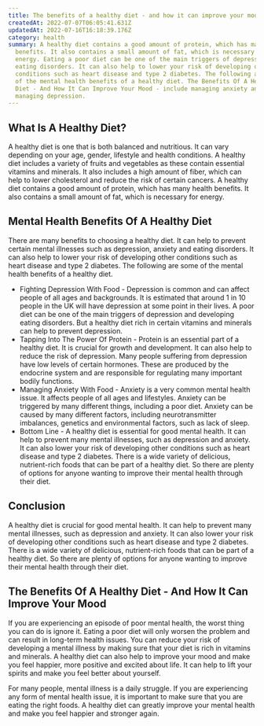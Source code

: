 ```yaml
---
title: The benefits of a healthy diet - and how it can improve your mood
createdAt: 2022-07-07T06:05:41.631Z
updatedAt: 2022-07-16T16:18:39.176Z
category: health
summary: A healthy diet contains a good amount of protein, which has many health
  benefits. It also contains a small amount of fat, which is necessary for
  energy. Eating a poor diet can be one of the main triggers of depression and
  eating disorders. It can also help to lower your risk of developing other
  conditions such as heart disease and type 2 diabetes. The following are some
  of the mental health benefits of a healthy diet. The Benefits Of A Healthy
  Diet - And How It Can Improve Your Mood - include managing anxiety and
  managing depression.
---
```


## What Is A Healthy Diet?

A healthy diet is one that is both balanced and nutritious. It can vary depending on your age, gender, lifestyle and health conditions.
A healthy diet includes a variety of fruits and vegetables as these contain essential vitamins and minerals. It also includes a high amount of fiber, which can help to lower cholesterol and reduce the risk of certain cancers.
A healthy diet contains a good amount of protein, which has many health benefits. It also contains a small amount of fat, which is necessary for energy.

## Mental Health Benefits Of A Healthy Diet

There are many benefits to choosing a healthy diet. It can help to prevent certain mental illnesses such as depression, anxiety and eating disorders. It can also help to lower your risk of developing other conditions such as heart disease and type 2 diabetes. The following are some of the mental health benefits of a healthy diet.

- Fighting Depression With Food - Depression is common and can affect people of all ages and backgrounds. It is estimated that around 1 in 10 people in the UK will have depression at some point in their lives. A poor diet can be one of the main triggers of depression and developing eating disorders. But a healthy diet rich in certain vitamins and minerals can help to prevent depression.
- Tapping Into The Power Of Protein - Protein is an essential part of a healthy diet. It is crucial for growth and development. It can also help to reduce the risk of depression. Many people suffering from depression have low levels of certain hormones. These are produced by the endocrine system and are responsible for regulating many important bodily functions.
- Managing Anxiety With Food - Anxiety is a very common mental health issue. It affects people of all ages and lifestyles. Anxiety can be triggered by many different things, including a poor diet. Anxiety can be caused by many different factors, including neurotransmitter imbalances, genetics and environmental factors, such as lack of sleep.
- Bottom Line - A healthy diet is essential for good mental health. It can help to prevent many mental illnesses, such as depression and anxiety. It can also lower your risk of developing other conditions such as heart disease and type 2 diabetes. There is a wide variety of delicious, nutrient-rich foods that can be part of a healthy diet. So there are plenty of options for anyone wanting to improve their mental health through their diet.

## Conclusion

A healthy diet is crucial for good mental health. It can help to prevent many mental illnesses, such as depression and anxiety. It can also lower your risk of developing other conditions such as heart disease and type 2 diabetes.
There is a wide variety of delicious, nutrient-rich foods that can be part of a healthy diet. So there are plenty of options for anyone wanting to improve their mental health through their diet.

## The Benefits Of A Healthy Diet - And How It Can Improve Your Mood

If you are experiencing an episode of poor mental health, the worst thing you can do is ignore it. Eating a poor diet will only worsen the problem and can result in long-term health issues.
You can reduce your risk of developing a mental illness by making sure that your diet is rich in vitamins and minerals. A healthy diet can also help to improve your mood and make you feel happier, more positive and excited about life. It can help to lift your spirits and make you feel better about yourself.

For many people, mental illness is a daily struggle. If you are experiencing any form of mental health issue, it is important to make sure that you are eating the right foods. A healthy diet can greatly improve your mental health and make you feel happier and stronger again.
